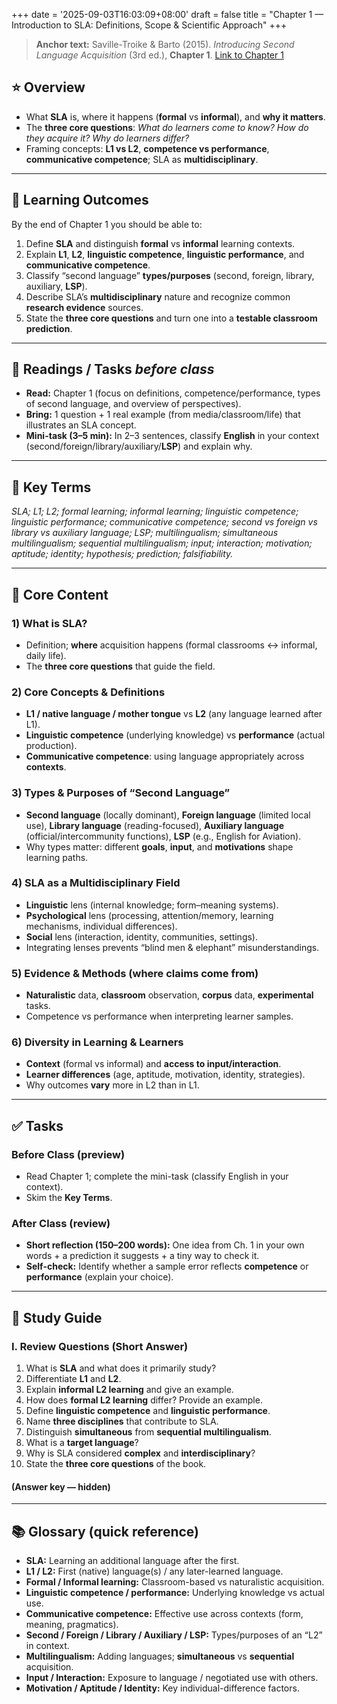 +++
date = '2025-09-03T16:03:09+08:00'
draft = false
title = "Chapter 1 — Introduction to SLA: Definitions, Scope & Scientific Approach"
+++


> **Anchor text:** Saville-Troike & Barto (2015). *Introducing Second Language Acquisition* (3rd ed.), **Chapter 1**. [Link to Chapter 1](/SLA4ug/pdfs/C1.pdf)

## ⭐ Overview
- What **SLA** is, where it happens (**formal** vs **informal**), and **why it matters**.  
- The **three core questions**: *What do learners come to know? How do they acquire it? Why do learners differ?*  
- Framing concepts: **L1 vs L2**, **competence vs performance**, **communicative competence**; SLA as **multidisciplinary**.

---

## 🎯 Learning Outcomes
By the end of Chapter 1 you should be able to:
1. Define **SLA** and distinguish **formal** vs **informal** learning contexts.  
2. Explain **L1**, **L2**, **linguistic competence**, **linguistic performance**, and **communicative competence**.  
3. Classify “second language” **types/purposes** (second, foreign, library, auxiliary, **LSP**).  
4. Describe SLA’s **multidisciplinary** nature and recognize common **research evidence** sources.  
5. State the **three core questions** and turn one into a **testable classroom prediction**.

---

## 📖 Readings / Tasks *before class*
- **Read:** Chapter 1 (focus on definitions, competence/performance, types of second language, and overview of perspectives).  
- **Bring:** 1 question + 1 real example (from media/classroom/life) that illustrates an SLA concept.  
- **Mini-task (3–5 min):** In 2–3 sentences, classify **English** in your context (second/foreign/library/auxiliary/**LSP**) and explain why.

---

## 🧠 Key Terms
*SLA; L1; L2; formal learning; informal learning; linguistic competence; linguistic performance; communicative competence; second vs foreign vs library vs auxiliary language; LSP; multilingualism; simultaneous multilingualism; sequential multilingualism; input; interaction; motivation; aptitude; identity; hypothesis; prediction; falsifiability.*

---

## 🧩 Core Content
### 1) What is SLA?
- Definition; **where** acquisition happens (formal classrooms ↔ informal, daily life).  
- The **three core questions** that guide the field.

### 2) Core Concepts & Definitions
- **L1 / native language / mother tongue** vs **L2** (any language learned after L1).  
- **Linguistic competence** (underlying knowledge) vs **performance** (actual production).  
- **Communicative competence**: using language appropriately across **contexts**.

### 3) Types & Purposes of “Second Language”
- **Second language** (locally dominant), **Foreign language** (limited local use), **Library language** (reading-focused), **Auxiliary language** (official/intercommunity functions), **LSP** (e.g., English for Aviation).  
- Why types matter: different **goals**, **input**, and **motivations** shape learning paths.

### 4) SLA as a Multidisciplinary Field
- **Linguistic** lens (internal knowledge; form–meaning systems).  
- **Psychological** lens (processing, attention/memory, learning mechanisms, individual differences).  
- **Social** lens (interaction, identity, communities, settings).  
- Integrating lenses prevents “blind men & elephant” misunderstandings.

### 5) Evidence & Methods (where claims come from)
- **Naturalistic** data, **classroom** observation, **corpus** data, **experimental** tasks.  
- Competence vs performance when interpreting learner samples.

### 6) Diversity in Learning & Learners
- **Context** (formal vs informal) and **access to input/interaction**.  
- **Learner differences** (age, aptitude, motivation, identity, strategies).  
- Why outcomes **vary** more in L2 than in L1.

---

## ✅ Tasks

### Before Class (preview)
- Read Chapter 1; complete the mini-task (classify English in your context).  
- Skim the **Key Terms**.

### After Class (review)
- **Short reflection (150–200 words):** One idea from Ch. 1 in your own words + a prediction it suggests + a tiny way to check it.  
- **Self-check:** Identify whether a sample error reflects **competence** or **performance** (explain your choice).

---

## 📘 Study Guide

### I. Review Questions (Short Answer)
1) What is **SLA** and what does it primarily study?  
2) Differentiate **L1** and **L2**.  
3) Explain **informal L2 learning** and give an example.  
4) How does **formal L2 learning** differ? Provide an example.  
5) Define **linguistic competence** and **linguistic performance**.  
6) Name **three disciplines** that contribute to SLA.  
7) Distinguish **simultaneous** from **sequential multilingualism**.  
8) What is a **target language**?  
9) Why is SLA considered **complex** and **interdisciplinary**?  
10) State the **three core questions** of the book.

#### (Answer key — hidden)
<!--
1) SLA = learning an additional language after the first; studies how languages are added.  
2) L1 = first/native language(s) acquired early; L2 = any language learned after L1.  
3) Naturalistic acquisition via exposure/use (e.g., a child picking up English after moving).  
4) Structured, classroom-based instruction with explicit goals (e.g., an undergraduate course in Arabic).  
5) Competence = underlying knowledge; Performance = actual use/production (may show hesitations/errors).  
6) Psycholinguistics, sociolinguistics, social psychology (also linguistics, education).  
7) Simultaneous = multiple languages from very early childhood; Sequential = L2 learned after L1 established.  
8) The specific additional language being learned.  
9) Because it integrates multiple perspectives and methods to explain varied outcomes.  
10) What is learned? How is it learned? Why do learners differ?
-->

---

## 📚 Glossary (quick reference)
- **SLA:** Learning an additional language after the first.  
- **L1 / L2:** First (native) language(s) / any later-learned language.  
- **Formal / Informal learning:** Classroom-based vs naturalistic acquisition.  
- **Linguistic competence / performance:** Underlying knowledge vs actual use.  
- **Communicative competence:** Effective use across contexts (form, meaning, pragmatics).  
- **Second / Foreign / Library / Auxiliary / LSP:** Types/purposes of an “L2” in context.  
- **Multilingualism:** Adding languages; **simultaneous** vs **sequential** acquisition.  
- **Input / Interaction:** Exposure to language / negotiated use with others.  
- **Motivation / Aptitude / Identity:** Key individual-difference factors.








<!--
> **Anchor text:** Saville-Troike, M., & Barto, K. (2015). *Introducing Second Language Acquisition* (3rd ed.), **Chapter 1**.  


### ⭐ Overview
- What **Second Language Acquisition (SLA)** is and where it happens (formal classrooms ↔ informal, daily life).  
- The **three core questions** in SLA: *What do learners come to know? How do they acquire it? Why do learners differ?*  
- Key distinctions: **L1 vs L2**, **formal vs informal learning**, **competence vs performance**, **communicative competence**.  
- SLA as a **multidisciplinary** field (psycholinguistics, sociolinguistics, social psychology, applied linguistics) and why integrating perspectives matters.

---

### 🎯 Learning goals
By the end of Week 1 you should be able to:
1. Define **SLA** and contrast **formal** vs **informal** L2 learning.  
2. Explain **L1**, **L2**, **linguistic competence**, **linguistic performance**, and **communicative competence**.  
3. Classify “second languages” by **purpose/setting** (second/foreign/library/auxiliary/LSP).  
4. Distinguish **simultaneous** vs **sequential** multilingualism and state which is the usual focus of SLA.  
5. Describe SLA’s **multidisciplinary** nature and why different perspectives sometimes **appear to conflict**.  
6. Identify key **learner differences** (age, identity, aptitude, motivation, strategies, etc.) and **contexts** that influence success.

---

### 📖 Reading (do before class)
- **Required:** Saville-Troike & Barto (2015), **Chapter 1**.  
- **Skim:** Briefing Document sections I–V + Study Guide (this page).

**Guiding questions**
- Which parts of “knowing a language” belong to **competence** and which to **performance**?  
- In your context, which **type of second language** best describes English (second, foreign, library, auxiliary, LSP), and why?

---

### 🧠 Key terms
*SLA; L1; L2; formal learning; informal learning; linguistic competence; linguistic performance; communicative competence; second vs foreign vs library vs auxiliary language; LSP; multilingualism; simultaneous multilingualism; sequential multilingualism; target language; input; interaction; learner differences; motivation; aptitude; identity; social/economic factors; interdisciplinary; hypothesis; prediction; falsifiability.*

---

### 🧩 Core content

#### 1) What is SLA?
- **Definition:** Acquisition of additional languages after the first (L1), in both **formal** (classroom) and **informal** (naturalistic) environments.  
- **Three core questions:**  
  1) *What does the learner come to know?*  
  2) *How is this knowledge acquired?*  
  3) *Why are some learners more successful than others?*

#### 2) Core concepts & definitions
- **L1 / native language / mother tongue:** typically acquired early, without conscious effort.  
- **L2:** any language learned after L1; often involves more conscious effort.  
- **Formal** vs **informal** L2 learning: structured classroom instruction vs naturalistic exposure and use.  
- **Linguistic competence** (underlying knowledge) vs **performance** (actual production).  
- **Communicative competence:** effective use across social contexts.

#### 3) Types of “second languages”
- **Second language** (locally dominant), **Foreign language** (limited local use), **Library language** (reading-focused),  
  **Auxiliary language** (official/intercommunity functions), **LSP** (occupationally targeted, e.g., “English for Aviation”).  
- **Why it matters:** goals, input, and motivation differ across types, shaping learning paths.

#### 4) Key characteristics of acquisition
- **Multilingualism:** adding languages.  
- **Simultaneous multilingualism:** multiple L1s from early childhood.  
- **Sequential multilingualism:** L2 after L1 is established—**central focus of SLA**.

#### 5) SLA is multidisciplinary
- **Psycholinguistics / sociolinguistics:** representation, processing, and social use.  
- **Social psychology:** identity, social motivation, interactional & macro contexts.  
- **Applied linguistics:** synthesis across disciplines—the “blind men and the elephant” reminder to integrate perspectives.

#### 6) Diversity in learning & learners
- **Context** (formal vs informal) shapes opportunities and strategies.  
- **Learner characteristics:** gender/age, social class, ethnic identity, intelligence, **aptitude**, **motivation**, personality, strategies.  
- **Social/economic factors** affect opportunities and goals; explains part of why learners differ.

---

### ✅ Tasks

#### Before class (preview)
- Read Chapter 1 and skim the Study Guide below.  
- In 2–3 sentences, **classify English** in your context (second/foreign/library/auxiliary/LSP) with a reason.  
- Note one **learner difference** you think matters most in China’s EFL settings—and why.

#### During class (activities)
- **Concept sort:** Match each definition to its term (competence, performance, communicative competence…).  
- **Context mapping:** In groups, map examples of **formal** vs **informal** learning from your experience.  
- **Quick debate:** “Aptitude vs motivation—if you could improve only one for your class, which and why?”

### Practice (micro-lab)
Pick a small **prediction** about context or learner characteristics, then plan a simple check.  
- **Example prediction:** Students with more **informal L2 exposure** report greater willingness to speak in class.  
- **Micro-check:** 5-item anonymous poll + short speaking task; compare self-reports and participation counts.  
- **What would falsify it?** No association or the reverse pattern.



## 📘 Study Guide

### I. Review Questions (Short Answer)
1) What is **SLA** and what does it primarily study?  
2) Differentiate **L1** and **L2** as described in the text.  
3) Explain **informal L2 learning** and give an example.  
4) How does **formal L2 learning** differ from informal L2 learning? Provide an example.  
5) Define **linguistic competence** and **linguistic performance**.  
6) List **three academic disciplines** that contribute to SLA.  
7) What is the main distinction between **simultaneous** and **sequential multilingualism**?  
8) According to the text, what is a **target language**?  
9) Why is SLA considered **complex** with different researcher perspectives?  
10) What are the **three basic questions** this book aims to address?

#### (Answer key — hidden)
<!--
1) SLA = the process of learning an additional language after the first; it primarily studies the phenomenon of adding languages.  
2) L1 = first/native language(s) acquired early; L2 = any language learned after L1.  
3) Informal learning = naturalistic acquisition through exposure/use without structured instruction (e.g., a child picking up English after moving).  
4) Formal learning = structured, classroom-based instruction with explicit goals (e.g., an undergraduate course in Arabic).  
5) Competence = underlying knowledge of language; Performance = actual production/comprehension in real situations.  
6) Psycholinguistics, sociolinguistics, social psychology (also linguistics, education).  
7) Simultaneous = multiple languages acquired from early childhood; Sequential = additional language learned after L1 is established.  
8) Target language = the specific additional language being learned.  
9) SLA is interdisciplinary; different theories and methods yield multiple, sometimes conflicting, perspectives.  
10) What is learned? How is it learned? Why do learners differ in success?
-->

<!--
### II. Essay Questions
- **E1.** Interplay of **informal** and **formal** environments: How do they contribute differently to acquisition? Can one be inherently more effective?  
- **E2.** Significance of **competence vs performance**: How might discrepancies appear in learners, and what are the teaching implications?  
- **E3.** SLA as “**adding languages**”: Explore societal and personal motivations for acquiring another language.  
- **E4.** Compare **L1** vs **L2** acquisition: What challenges/advantages arise from having an established L1?  
- **E5.** **Multidisciplinary** SLA: How do psycholinguistics, sociolinguistics, and social psychology provide unique insights, and what are the benefits of integrating them?

---

### III. Glossary of Key Terms
- **Second Language Acquisition (SLA):** Process of learning an additional language after the first.  
- **Second Language (L2):** Any language learned after the first language (L1).  
- **Informal L2 learning:** Naturalistic acquisition via exposure and daily interaction.  
- **Formal L2 learning:** Structured, often classroom-based, with explicit instruction and goals.  
- **Linguistic competence:** Underlying knowledge of rules/structures.  
- **Linguistic performance:** Actual production/comprehension in real situations.  
- **First language / native language / mother tongue (L1):** Language(s) acquired first, typically from birth.  
- **Simultaneous multilingualism:** Two or more languages acquired from very early childhood.  
- **Sequential multilingualism:** Additional language learned after L1 is established.  
- **Target language:** The specific additional language being learned.  
- **Auxiliary language:** Learned for practical/official purposes (e.g., trade, administration).  
- **Foreign language:** Not widely used in the immediate social context; often for travel/academics.  
- **Library language:** Used primarily for reading literature in a field.  
- **Second language (broad use):** Any non-native language learned (including 3rd/4th, etc.).  
- **Primary language:** Often used interchangeably with L1.  
- **Special purpose language (LSP):** For specific professional/academic uses (e.g., EAP, English for Aviation).

---

### 📎 Slides / Materials
- Week 1 slides (posted on the course site).  
- One-page **Definitions & Types** handout (PDF).

---

### 🧭 Preview of Week 2
**Foundations I — L1–L2 connections & transfer:** how prior language knowledge shapes the L2 learning task; sensitive period ideas; concrete predictions for Chinese↔English learning.


-->